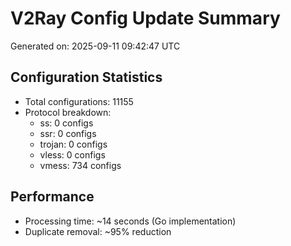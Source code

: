 # V2Ray Config Update Summary
Generated on: 2025-09-11 09:42:47 UTC

## Configuration Statistics
- Total configurations: 11155
- Protocol breakdown:
  - ss: 0 configs
  - ssr: 0 configs
  - trojan: 0 configs
  - vless: 0 configs
  - vmess: 734 configs

## Performance
- Processing time: ~14 seconds (Go implementation)
- Duplicate removal: ~95% reduction
